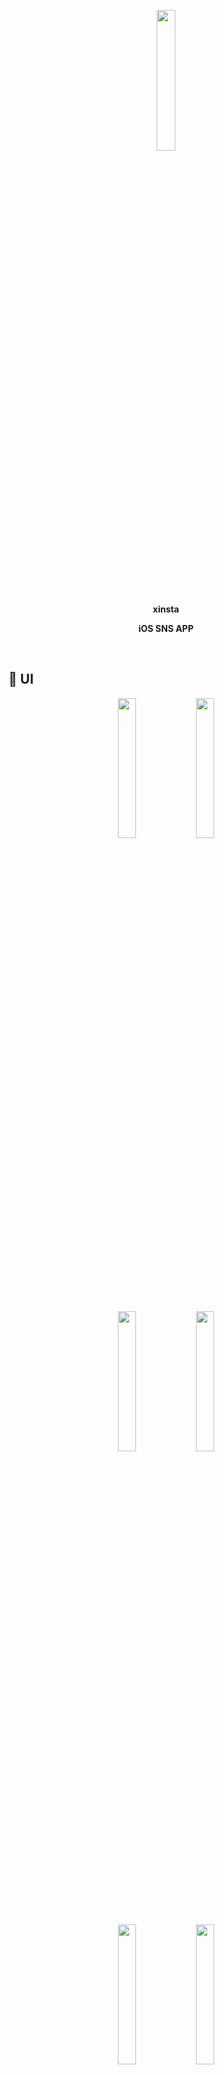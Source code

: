 <p align="center"><img src="https://github.com/JayBadass/xinsta/assets/115525148/e80777ef-d3f8-4313-a8fc-a5ea95c97965" width="24%"></p>
<p align="center"><b>xinsta</b>
<p align="center"><b>iOS SNS APP</b>
</p>
<p align="center">
</p>
<br/>

## 📸 UI

<p align="center">
  <img src="https://github.com/JayBadass/xinsta/assets/74818845/10a47a1b-b314-42d1-b53a-f72ff970e074" width="24%">
  <img src="https://github.com/JayBadass/xinsta/assets/74818845/fb65df00-66ba-4b6b-8d76-1c04b0e866b6" width="24%">
</p>
<br/>
<p align="center">
  <img src="https://github.com/JayBadass/xinsta/assets/115525148/7076e3d5-bf28-4be2-b976-1f83a05afeac" width="24%">
  <img src="https://github.com/JayBadass/xinsta/assets/74818845/9d6870f6-0657-423e-bf1c-0ed7dd0aec37" width="24%">
</p>
<br/>  
<p align="center">
  <img src="https://github.com/JayBadass/xinsta/assets/115525148/19a2d40e-26ef-46b2-af6f-899d763c161d" width="24%">
  <img src="https://github.com/JayBadass/xinsta/assets/74818845/5019ab10-addd-4e3a-beea-69c1e5840353" width="24%">
</p>
<br/>  
<p align="center">
  <img src="https://github.com/JayBadass/xinsta/assets/115525148/a099a415-6d48-4a54-96e4-472cafd96d59" width="24%">
  <img src="https://github.com/JayBadass/xinsta/assets/115525148/9958df9e-0702-4589-b642-dcd9b34e2519" width="24%">
</p>
<br/>  
<p align="center"> 
  <img src="https://github.com/JayBadass/xinsta/assets/115525148/9058f983-4d7e-48ae-b082-1b9fa53852eb" width="24%">
  <img src="https://github.com/JayBadass/xinsta/assets/74818845/0d3cc581-0e9c-4dec-93e8-660f5ffe51ea" width="24%">
</p>
<br/>

## 🤔 Xinsta?

- **[HOME: 유저들의 피드 보기]**  
  다른 사용자의 게시글을 확인하고 좋아요와 댓글을 달아보세요.
  
- **[SEARCH : 유저 검색하기]**  
  다른 사용자의 아이디를 검색하여 프로필을 확인하세요.

- **[ADD POST : 게시글 올리기]**<br>
  자신만의 사진을 멘트와 함께 게시글로 올려보세요.

- **[NOTIFICATION : 알림 확인하기]**  
  내 게시글에 달린 좋아요와 댓글을 확인하세요.

- **[PROFILE : 나의 프로필 확인하기]**  
  내 게시글과 회원정보를 확인하고 수정하세요.
<br/>

## 📚  기술스택

- **Minimum Deployment** 15.0

- **Clean Architecture**  지향

- **Language**
    - 100% Swift
<br/>

## 👍 개발자
- 이종범 - [JayBadass](https://github.com/JayBadass)
- 이재희 - [LeeJaeheee](https://github.com/LeeJaeheee)
- 이정민 - [user2rum](https://github.com/user2rum)
- 이동건 - [gunnieee](https://github.com/gunnieee)





